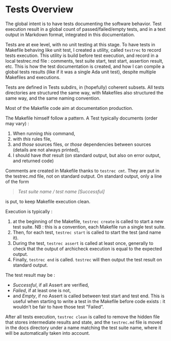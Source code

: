 <!-- omit from toc -->
# Tests Overview

The global intent is to have tests documenting the software behavior. Test execution result in a global count of passed/failed/empty tests, and in a text output in Markdown format, integrated in this documentation.

Tests are at exe level, with no unit testing at this stage. To have tests in Makefile behaving like unit test, I created a utility, called `testrec` to record tests execution. 
This utility is build before test execution, and record in a local testrec.md file : comments, test suite start, test start, assertion result, etc.
This is how the test documentation is created, and how I can compile a global tests results (like if it was a single Ada unit test), despite multiple Makefiles and executions.

Tests are defined in Tests subdirs, in (hopefully) coherent subsets.
All tests directories are structured the same way, with Makefiles also structured the same way, and the same naming convention.

Most of the Makefile code aim at documentation production. 

The Makefile himself follow a pattern.
A Test typically documents (order may vary) :

1. When running _this_ command, 
2. with _this_ rules file,
3. and _those_ sources files, or _those_ dependencies between sources (details are not always printed),
4. I should have _that_ result (on standard output, but also on error output, and returned code)

Comments are created in Makefile thanks to `testrec cmt`. They are put in the testrec.md file, not on standard output. 
On standard output, only a line of the form  

> _Test suite name / test name [Successful]_  

is put, to keep Makefile execution clean.

Execution is typically :

1. at the beginning of the Makefile, `testrec create` is called to start a new test suite.
   NB : this is a convention, each Makefile run a single test suite.
2. Then, for each test, `testrec start` is called to start the test (and name it).
3. During the test, `testrec assert` is called at least once, generally to check that the output of archicheck execution is equal to the expected output.
4. Finally, `testrec end` is called. `testrec` will then output the test result on standard output.

The test result may be : 

- _Successful_, if all Assert are verified,
- _Failed_, if at least one is not,
- and _Empty_, if no Assert is called between test start and test end. This is useful when starting to write a test in the Makefile before code exists : it wouldn't be fair to have those test "Failed".

After all tests execution, `testrec clean` is called to remove the hidden file that stores intermediate results and state, and the `testrec.md` file is moved in the docs directory under a name matching the test suite name, where it will be automatically taken into account.